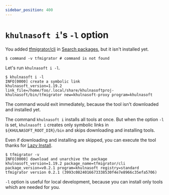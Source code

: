 ```yaml
---
sidebar_position: 400
---
```


# `khulnasoft i`'s `-l` option

You added [tfmigrator/cli](https://github.com/tfmigrator/cli) in [Search packages](search-packages.md), but it isn't installed yet.

```console
$ command -v tfmigrator # command is not found

```

Let's run `khulnasoft i -l`.

```console
$ khulnasoft i -l
INFO[0000] create a symbolic link                        khulnasoft_version=1.19.2 link_file=/home/foo/.local/share/khulnasoftproj-khulnasoft/bin/tfmigrator new=khulnasoft-proxy program=khulnasoft
```

The command would exit immediately, because the tool isn't downloaded and installed yet.

The command `khulnasoft i` installs all tools at once.
But when the option `-l` is set, `khulnasoft i` creates only symbolic links in `${KHULNASOFT_ROOT_DIR}/bin` and skips downloading and installing tools.

Even if downloading and installing are skipped, you can execute the tool thanks for [Lazy Install](lazy-install.md).

```console
$ tfmigrator -v
INFO[0000] download and unarchive the package            khulnasoft_version=1.19.2 package_name=tfmigrator/cli package_version=v0.2.1 program=khulnasoft registry=standard
tfmigrator version 0.2.1 (3993c0824016673338530f4e7e8966c35efa5706)
```

`-l` option is useful for local development, because you can install only tools which are needed for you.
